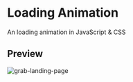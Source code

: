 <h1>Loading Animation</h1>
An loading animation in JavaScript & CSS

<h2>Preview</h2>

![grab-landing-page](https://github.com/danielusi/loading-animation/blob/main/preview.gif)
